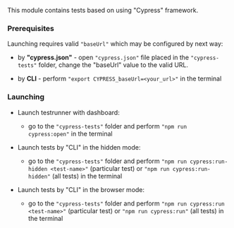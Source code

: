 This module contains tests based on using "Cypress" framework.

### Prerequisites
Launching requires valid ```"baseUrl"``` which may be configured by next way:
 - by **"cypress.json"** - open ```"cypress.json"``` file placed in the ```"cypress-tests"``` folder,
   change the "baseUrl" value to the valid URL.

 - by **CLI** - perform ```"export CYPRESS_baseUrl=<your_url>"``` in the terminal


### Launching

- Launch testrunner with dashboard:
  - go to the ```"cypress-tests"``` folder and perform ```"npm run cypress:open"``` in the terminal

- Launch tests by "CLI" in the hidden mode:
  - go to the ```"cypress-tests"``` folder and perform ```"npm run cypress:run-hidden <test-name>"``` (particular test)
    or ```"npm run cypress:run-hidden"``` (all tests) in the terminal

- Launch tests by "CLI" in the browser mode:
  - go to the ```"cypress-tests"``` folder and perform ```"npm run cypress:run <test-name>"``` (particular test)
    or ```"npm run cypress:run"``` (all tests) in the terminal

